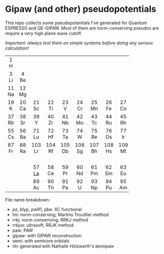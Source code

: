 # Gipaw (and other) pseudopotentials
This repo collects some pseudopotentials I've generated for Quantum ESPRESSO and QE-GIPAW.
Most of them are norm-conserving pseudos are require a very high plane wave cutoff.

*Important: always test them on simple systems before doing any serious calculation!*

<table style="width:80%" border="0" cellpadding="1" cellspacing="2">
<tbody>
<tr align="center">
<td style="width:5%;">1<br>H</td>
<td colspan="16" style="width:5%"><br></td>
<td style="width:5%">2<br>He</td>
</tr>

<tr align="center">
<td style="width:5%">3<br>Li</td>
<td style="width:5%">4<br>Be</td>
<td colspan="10" style="width:5%"><br></td>
<td style="width:5%">5<br>B</td>
<td style="width:5%">6<br>C</td>
<td style="width:5%">7<br>N</td>
<td style="width:5%">8<br>O</td>
<td style="width:5%">9<br>F</td>
<td style="width:5%">10<br>Ne</td>
</tr>

<tr align="center">
<td style="width:5%">11<br>Na</td>
<td style="width:5%">12<br>Mg</td>
<td colspan="10" style="width:5%"><br></td>
<td style="width:5%">13<br><a href="./pseudos/13-Al" title="aluminum">Al</a></td>
<td style="width:5%">14<br>Si</td>
<td style="width:5%">15<br>P</td>
<td style="width:5%">16<br>S</td>
<td style="width:5%">17<br>Cl</td>
<td style="width:5%">18<br>Ar</td>
</tr>

<tr align="center">
<td style="width:5%">19<br>K</td>
<td style="width:5%">20<br>Ca</td>
<td style="width:5%">21<br>Sc</td>
<td style="width:5%">22<br>Ti</td>
<td style="width:5%">23<br>V</td>
<td style="width:5%">24<br>Cr</td>
<td style="width:5%">25<br>Mn</td>
<td style="width:5%">26<br>Fe</td>
<td style="width:5%">27<br>Co</td>
<td style="width:5%">28<br>Ni</td>
<td style="width:5%">29<br>Cu</td>
<td style="width:5%">30<br>Zn</td>
<td style="width:5%">31<br>Ga</td>
<td style="width:5%">32<br>Ge</td>
<td style="width:5%">33<br>As</td>
<td style="width:5%">34<br>Se</td>
<td style="width:5%">35<br>Br</td>
<td style="width:5%">36<br>Kr</td>
</tr>

<tr align="center">
<td style="width:5%">37<br>Rb</td>
<td style="width:5%">38<br>Sr</td>
<td style="width:5%">39<br>Y</td>
<td style="width:5%">40<br>Zr</td>
<td style="width:5%">41<br>Nb</td>
<td style="width:5%">42<br>Mo</td>
<td style="width:5%">43<br>Tc</td>
<td style="width:5%">44<br>Ru</td>
<td style="width:5%">45<br>Rh</td>
<td style="width:5%">46<br>Pd</td>
<td style="width:5%">47<br>Ag</td>
<td style="width:5%">48<br>Cd</td>
<td style="width:5%">49<br>In</td>
<td style="width:5%">50<br>Sn</td>
<td style="width:5%">51<br>Sb</td>
<td style="width:5%">52<br>Te</td>
<td style="width:5%">53<br>I</td>
<td style="width:5%">54<br>Xe</td>
</tr>

<tr align="center">
<td style="width:5%">55<br>Cs</td>
<td style="width:5%">56<br>Ba</td>
<td style="width:5%">71<br>Lu</td>
<td style="width:5%">72<br>Hf</td>
<td style="width:5%">73<br>Ta</td>
<td style="width:5%">74<br>W</td>
<td style="width:5%">75<br>Re</td>
<td style="width:5%">76<br>Os</td>
<td style="width:5%">77<br>Ir</td>
<td style="width:5%">78<br>Pt</td>
<td style="width:5%">79<br>Au</td>
<td style="width:5%">80<br>Hg</td>
<td style="width:5%">81<br>Tl</td>
<td style="width:5%">82<br>Pb</td>
<td style="width:5%">83<br>Bi</td>
<td style="width:5%">84<br>Po</td>
<td style="width:5%">85<br>At</td>
<td style="width:5%">86<br>Rn</td>
</tr>

<tr align="center">
<td style="width:5%">87<br>Fr</td>
<td style="width:5%">88<br>Ra</td>
<td style="width:5%">103<br>Lr</td>
<td style="width:5%">104<br>Rf</td>
<td style="width:5%">105<br>Db</td>
<td style="width:5%">106<br>Sg</td>
<td style="width:5%">107<br>Bh</td>
<td style="width:5%">108<br>Hs</td>
<td style="width:5%">109<br>Mt</td>
<td style="width:5%">110<br>Ds</td>
<td style="width:5%">111<br>Rg</td>
<td colspan="7" style="width:5%"><br>
</td>
</tr>

<tr>
<td colspan="18" style="width:5%"><br></td>
</tr>

<tr align="center">
<td colspan="2" style="width:5%"><br></td>
<td style="width:5%">57<br><a href="./pseudos/13-Al" title="aluminum">La</a></td>
<td style="width:5%">58<br>Ce</td>
<td style="width:5%">59<br>Pr</td>
<td style="width:5%">60<br>Nd</td>
<td style="width:5%">61<br>Pm</td>
<td style="width:5%">62<br>Sm</td>
<td style="width:5%">63<br>Eu</td>
<td style="width:5%">64<br>Gd</td>
<td style="width:5%">65<br>Tb</td>
<td style="width:5%">66<br>Dy</td>
<td style="width:5%">67<br>Ho</td>
<td style="width:5%">68<br>Er</td>
<td style="width:5%">69<br>Tm</td>
<td style="width:5%">70<br>Yb</td>
</tr>

<tr align="center">
<td colspan="2" style="width:5%"><br></td>
<td style="width:5%">89<br>Ac</td>
<td style="width:5%">90<br>Th</td>
<td style="width:5%">91<br>Pa</td>
<td style="width:5%">92<br>U</td>
<td style="width:5%">93<br>Np</td>
<td style="width:5%">94<br>Pu</td>
<td style="width:5%">95<br>Am</td>
<td style="width:5%">96<br>Cm</td>
<td style="width:5%">97<br>Bk</td>
<td style="width:5%">98<br>Cf</td>
<td style="width:5%">99<br>Es</td>
<td style="width:5%">100<br>Fm</td>
<td style="width:5%">101<br>Md</td>
<td style="width:5%">102<br>No</td>
</tr>
</tbody>
</table>

File name breakdown:
* pz, blyp, pw91, pbe: XC functional
* tm: norm-conserving, Martins Trouillier method
* rrkj: norm-conseriving, RRKJ method
*  rrkjus: ultrasoft, RRJK method
* paw: PAW
* gipaw: with GIPAW reconstruction
* semi: with semicore orbitals
* nh: generated with Nathalie Holzwarth's atompaw
